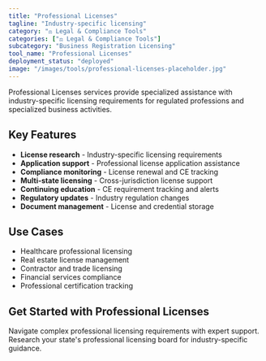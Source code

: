 ```yaml
---
title: "Professional Licenses"
tagline: "Industry-specific licensing"
category: "⚖️ Legal & Compliance Tools"
categories: ["⚖️ Legal & Compliance Tools"]
subcategory: "Business Registration Licensing"
tool_name: "Professional Licenses"
deployment_status: "deployed"
image: "/images/tools/professional-licenses-placeholder.jpg"
---
```

Professional Licenses services provide specialized assistance with industry-specific licensing requirements for regulated professions and specialized business activities.

## Key Features

- **License research** - Industry-specific licensing requirements
- **Application support** - Professional license application assistance
- **Compliance monitoring** - License renewal and CE tracking
- **Multi-state licensing** - Cross-jurisdiction license support
- **Continuing education** - CE requirement tracking and alerts
- **Regulatory updates** - Industry regulation changes
- **Document management** - License and credential storage

## Use Cases

- Healthcare professional licensing
- Real estate license management
- Contractor and trade licensing
- Financial services compliance
- Professional certification tracking

## Get Started with Professional Licenses

Navigate complex professional licensing requirements with expert support. Research your state's professional licensing board for industry-specific guidance.
